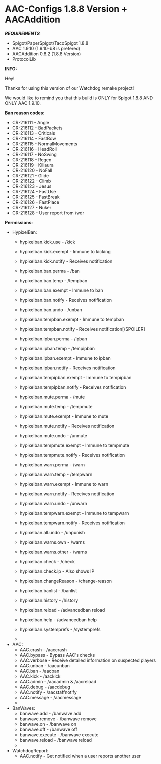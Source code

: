 # AAC-Configs 1.8.8 Version + AACAddition

_***REQUIREMENTS***_
* Spigot/PaperSpigot/TacoSpigot 1.8.8
* AAC 1.9.10 (1.9.10-b8 is prefered)
* AACAddition 0.8.2 (1.8.8 Version)
* ProtocolLib



**INFO:**

Hey!

Thanks for using this version of our Watchdog remake project!

We would like to remind you that this build is ONLY for Spigot 1.8.8 AND ONLY AAC 1.9.10.




**Ban reason codes:** 
* CR-216111 - Angle
* CR-216112 - BadPackets
* CR-216113 - Criticals
* CR-216114 - FastBow
* CR-216115 - NormalMovements
* CR-216116 - HeadRoll
* CR-216117 - NoSwing
* CR-216118 - Regen
* CR-216119 - Killaura
* CR-216120 - NoFall
* CR-216121 - Glide
* CR-216122 - Climb
* CR-216123 - Jesus
* CR-216124 - FastUse
* CR-216125 - FastBreak
* CR-216126 - FastPlace
* CR-216127 - Nuker
* CR-216128 - User report from /wdr

**Permissions:**

* HypixelBan:
	* hypixelban.kick.use - /kick
	* hypixelban.kick.exempt - Immune to kicking
	* hypixelban.kick.notify - Receives notification

	* hypixelban.ban.perma - /ban
	* hypixelban.ban.temp - /tempban
	* hypixelban.ban.exempt - Immune to ban
	* hypixelban.ban.notify - Receives notification
	* hypixelban.ban.undo - /unban

	* hypixelban.tempban.exempt - Immune to tempban
	* hypixelban.tempban.notify - Receives notification[/SPOILER]

	* hypixelban.ipban.perma - /ipban
	* hypixelban.ipban.temp - /tempipban
	* hypixelban.ipban.exempt - Immune to ipban
	* hypixelban.ipban.notify - Receives notification

	* hypixelban.tempipban.exempt - Immune to tempipban
	* hypixelban.tempipban.notify - Receives notification

	* hypixelban.mute.perma - /mute
	* hypixelban.mute.temp - /tempmute
	* hypixelban.mute.exempt - Immune to mute
	* hypixelban.mute.notify - Receives notification
	* hypixelban.mute.undo - /unmute

	* hypixelban.tempmute.exempt - Immune to tempmute
	* hypixelban.tempmute.notify - Receives notification

	* hypixelban.warn.perma - /warn
	* hypixelban.warn.temp - /tempwarn
	* hypixelban.warn.exempt - Immune to warn
	* hypixelban.warn.notify - Receives notification
	* hypixelban.warn.undo - /unwarn

	* hypixelban.tempwarn.exempt - Immune to tempwarn
	* hypixelban.tempwarn.notify - Receives notification

	* hypixelban.all.undo - /unpunish

	* hypixelban.warns.own - /warns
	* hypixelban.warns.other - /warns

	* hypixelban.check - /check
	* hypixelban.check.ip - Also shows IP

	* hypixelban.changeReason - /change-reason
	* hypixelban.banlist - /banlist
	* hypixelban.history - /history
	* hypixelban.reload - /advancedban reload
	* hypixelban.help - /advancedban help
	* hypixelban.systemprefs - /systemprefs
	* 
* AAC:
	* AAC.crash - /aaccrash
	* AAC.bypass - Bypass AAC's checks
	* AAC.verbose - Receive detailed information on suspected players
	* AAC.unban - /aacunban
	* AAC.ban - /aacban
	* AAC.kick - /aackick
	* AAC.admin - /aacadmin & /aacreload
	* AAC.debug - /aacdebug
	* AAC.notify - /aacstaffnotify
	* AAC.message - /aacmessage
	* 
* BanWaves:
	* banwave.add - /banwave add
	* banwave.remove - /banwave remove
	* banwave.on - /banwave on
	* banwave.off - /banwave off
	* banwave.execute - /banwave execute
	* banwave.reload - /banwave reload
	* 
* WatchdogReport:
	* AAC.notify - Get notified when a user reports another user
